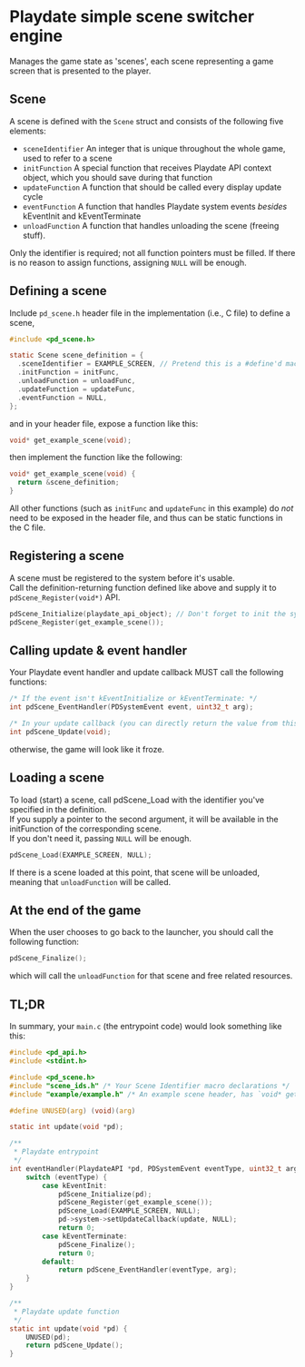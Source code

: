 # Playdate simple scene switcher engine

Manages the game state as 'scenes',
each scene representing a game screen that is presented to the player.

## Scene

A scene is defined with the `Scene` struct and consists of the following five elements:

* `sceneIdentifier` An integer that is unique throughout the whole game, used to refer to a scene
* `initFunction` A special function that receives Playdate API context object, which you should save during that
  function
* `updateFunction` A function that should be called every display update cycle
* `eventFunction` A function that handles Playdate system events *besides* kEventInit and kEventTerminate
* `unloadFunction` A function that handles unloading the scene (freeing stuff).

Only the identifier is required; not all function pointers must be filled.
If there is no reason to assign functions, assigning `NULL` will be enough.

## Defining a scene

Include `pd_scene.h` header file in the implementation (i.e., C file) to define a scene,

```c
#include <pd_scene.h>

static Scene scene_definition = {
  .sceneIdentifier = EXAMPLE_SCREEN, // Pretend this is a #define'd macro
  .initFunction = initFunc,
  .unloadFunction = unloadFunc,
  .updateFunction = updateFunc,
  .eventFunction = NULL,
};
```

and in your header file, expose a function like this:

```c
void* get_example_scene(void);
```

then implement the function like the following:

```c
void* get_example_scene(void) {
  return &scene_definition;
}
```

All other functions (such as `initFunc` and `updateFunc` in this example)
do *not* need to be exposed in the header file,
and thus can be static functions in the C file.

## Registering a scene

A scene must be registered to the system before it's usable.  
Call the definition-returning function defined like above
and supply it to `pdScene_Register(void*)` API.

```c
pdScene_Initialize(playdate_api_object); // Don't forget to init the system!
pdScene_Register(get_example_scene());
```

## Calling update & event handler

Your Playdate event handler and update callback MUST call the following functions:

```c
/* If the event isn't kEventInitialize or kEventTerminate: */
int pdScene_EventHandler(PDSystemEvent event, uint32_t arg);

/* In your update callback (you can directly return the value from this function) */
int pdScene_Update(void);
```

otherwise, the game will look like it froze.

## Loading a scene

To load (start) a scene, call pdScene_Load with the identifier you've specified
in the definition.  
If you supply a pointer to the second argument,
it will be available in the initFunction of the corresponding scene.  
If you don't need it, passing `NULL` will be enough.

```c
pdScene_Load(EXAMPLE_SCREEN, NULL);
```

If there is a scene loaded at this point, that scene will be unloaded,  
meaning that `unloadFunction` will be called.

## At the end of the game

When the user chooses to go back to the launcher, you should call the following function:

```c
pdScene_Finalize();
```

which will call the `unloadFunction` for that scene and free related resources.

## TL;DR

In summary, your `main.c` (the entrypoint code) would look something like this:

```c
#include <pd_api.h>
#include <stdint.h>

#include <pd_scene.h>
#include "scene_ids.h" /* Your Scene Identifier macro declarations */
#include "example/example.h" /* An example scene header, has `void* get_example_scene(void)` */

#define UNUSED(arg) (void)(arg)

static int update(void *pd);

/**
 * Playdate entrypoint
 */
int eventHandler(PlaydateAPI *pd, PDSystemEvent eventType, uint32_t arg) {
    switch (eventType) {
        case kEventInit:
            pdScene_Initialize(pd);
            pdScene_Register(get_example_scene());
            pdScene_Load(EXAMPLE_SCREEN, NULL);
            pd->system->setUpdateCallback(update, NULL);
            return 0;
        case kEventTerminate:
            pdScene_Finalize();
            return 0;
        default:
            return pdScene_EventHandler(eventType, arg);
    }
}

/**
 * Playdate update function
 */
static int update(void *pd) {
    UNUSED(pd);
    return pdScene_Update();
}
```
